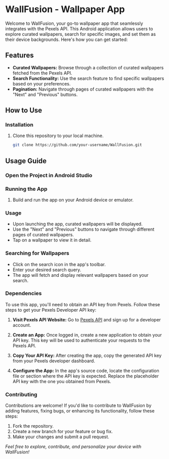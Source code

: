# WallFusion - Wallpaper App

Welcome to WallFusion, your go-to wallpaper app that seamlessly integrates with the Pexels API. This Android application allows users to explore curated wallpapers, search for specific images, and set them as their device backgrounds. Here's how you can get started:

## Features
- **Curated Wallpapers:** Browse through a collection of curated wallpapers fetched from the Pexels API.
- **Search Functionality:** Use the search feature to find specific wallpapers based on your preferences.
- **Pagination:** Navigate through pages of curated wallpapers with the "Next" and "Previous" buttons.

## How to Use

### Installation
1. Clone this repository to your local machine.
   ```bash
   git clone https://github.com/your-username/WallFusion.git
## Usage Guide

### Open the Project in Android Studio

### Running the App

1. Build and run the app on your Android device or emulator.

### Usage

- Upon launching the app, curated wallpapers will be displayed.
- Use the "Next" and "Previous" buttons to navigate through different pages of curated wallpapers.
- Tap on a wallpaper to view it in detail.

### Searching for Wallpapers

- Click on the search icon in the app's toolbar.
- Enter your desired search query.
- The app will fetch and display relevant wallpapers based on your search.

### Dependencies

To use this app, you'll need to obtain an API key from Pexels. Follow these steps to get your Pexels Developer API key:

1. **Visit Pexels API Website:**
   Go to [Pexels API](https://www.pexels.com/api/) and sign up for a developer account.

2. **Create an App:**
   Once logged in, create a new application to obtain your API key. This key will be used to authenticate your requests to the Pexels API.

3. **Copy Your API Key:**
   After creating the app, copy the generated API key from your Pexels developer dashboard.

4. **Configure the App:**
   In the app's source code, locate the configuration file or section where the API key is expected. Replace the placeholder API key with the one you obtained from Pexels.

### Contributing

Contributions are welcome! If you'd like to contribute to WallFusion by adding features, fixing bugs, or enhancing its functionality, follow these steps:

1. Fork the repository.
2. Create a new branch for your feature or bug fix.
3. Make your changes and submit a pull request.


*Feel free to explore, contribute, and personalize your device with WallFusion!*
